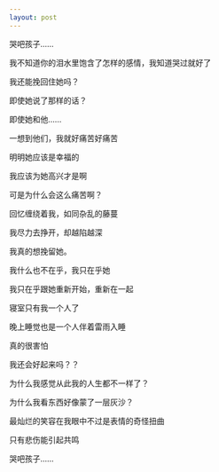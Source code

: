```yaml
---
layout: post
---
```

哭吧孩子……

我不知道你的泪水里饱含了怎样的感情，我知道哭过就好了

我还能挽回住她吗？

即使她说了那样的话？

即使她和他……

一想到他们，我就好痛苦好痛苦

明明她应该是幸福的

我应该为她高兴才是啊

可是为什么会这么痛苦啊？

回忆缠绕着我，如同杂乱的藤蔓

我尽力去挣开，却越陷越深

我真的想挽留她。

我什么也不在乎，我只在乎她

我只在乎跟她重新开始，重新在一起

寝室只有我一个人了

晚上睡觉也是一个人伴着雷雨入睡

真的很害怕
  
我还会好起来吗？？

为什么我感觉从此我的人生都不一样了？

为什么我看东西好像蒙了一层灰沙？

最灿烂的笑容在我眼中不过是表情的奇怪扭曲

只有悲伤能引起共鸣

哭吧孩子……